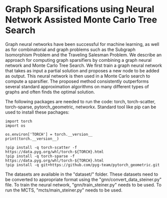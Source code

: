 # Graph Sparsifications using Neural Network Assisted Monte Carlo Tree Search

Graph neural networks have been successful for machine learning, as well as for combinatorial and graph problems such as the Subgraph Isomorphism Problem and the Traveling Salesman Problem. We describe an approach for computing graph sparsifiers by combining a graph neural network and Monte Carlo Tree Search. We first train a graph neural network that takes as input a partial solution and  proposes a new node to be added as output. This neural network is then used in a Monte Carlo search to compute a sparsifier. The proposed method consistently outperforms several standard approximation algorithms on many different types of graphs and often finds the optimal solution.


The following packages are needed to run the code: torch, torch-scatter, torch-sparse, pytorch_geometric, networkx. Standard tool like pip can be used to install these pachages:
```
import torch
import os

os.environ['TORCH'] = torch.__version__
print(torch.__version__)

!pip install -q torch-scatter -f https://data.pyg.org/whl/torch-${TORCH}.html
!pip install -q torch-sparse -f https://data.pyg.org/whl/torch-${TORCH}.html
!pip install -q git+https://github.com/pyg-team/pytorch_geometric.git
```

The datasets are available in the "dataset/" folder. These datasets need to be converted to appropriate format using the "gnn/convert_data_steiner.py" file. To train the neural network, "gnn/train_steiner.py" needs to be used. To run the MCTS, "mcts/main_steiner.py" needs to be used.
